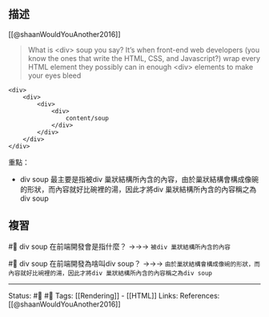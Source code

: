 ## 描述
[[@shaanWouldYouAnother2016]]
> What is \<div\> soup you say? It’s when front-end web developers (you know the ones that write the HTML, CSS, and Javascript?) wrap every HTML element they possibly can in enough \<div\> elements to make your eyes bleed

```
<div>
	<div>
		<div>
			<div>
				content/soup
			</div>
		</div>
	</div>
</div>
```


重點：
- div soup 最主要是指被div 巢狀結構所內含的內容，由於巢狀結構會構成像碗的形狀，而內容就好比碗裡的湯，因此才將div 巢狀結構所內含的內容稱之為div soup


## 複習

#🧠 div soup 在前端開發會是指什麼？ ->->-> `被div 巢狀結構所內含的內容`

#🧠 div soup 在前端開發為啥叫div soup？ ->->-> `由於巢狀結構會構成像碗的形狀，而內容就好比碗裡的湯，因此才將div 巢狀結構所內含的內容稱之為div soup`


---
Status: #🌱 #📓 
Tags:
[[Rendering]] - [[HTML]]
Links:
References:
[[@shaanWouldYouAnother2016]]